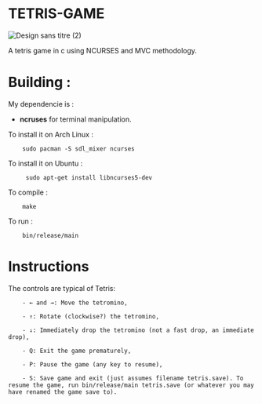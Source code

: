 # TETRIS-GAME
![Design sans titre (2)](https://github.com/AmineChafii/TETRIS-GAME/assets/126218968/577c50a8-e1c0-4f7c-8fdd-dc777e621c87)

A tetris game in c using NCURSES and MVC methodology.

# Building :

 My dependencie is : 
   - **ncruses** for terminal manipulation.

 To install it on Arch Linux :

        sudo pacman -S sdl_mixer ncurses

To install it on Ubuntu : 

         sudo apt-get install libncurses5-dev

To compile : 

        make

To run :

        bin/release/main

# Instructions

The controls are typical of Tetris:

        - ← and →: Move the tetromino,

        - ↑: Rotate (clockwise?) the tetromino,

        - ↓: Immediately drop the tetromino (not a fast drop, an immediate drop),

        - Q: Exit the game prematurely,

        - P: Pause the game (any key to resume),

        - S: Save game and exit (just assumes filename tetris.save). To resume the game, run bin/release/main tetris.save (or whatever you may have renamed the game save to).
